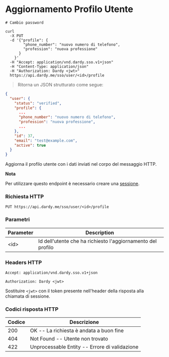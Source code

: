 # Aggiornamento Profilo Utente

```shell
# Cambio password

curl
  -X PUT
  -d '{"profile": {
        "phone_number": "nuovo numero di telefono",
        "profession": "nuova professione"
      }
    }'
  -H "Accept: application/vnd.dardy.sso.v1+json"
  -H "Content-Type: application/json"
  -H "Authorization: Dardy <jwt>"
  https://api.dardy.me/sso/user/<id>/profile
```

> Ritorna un JSON strutturato come segue:

```json
{
  "user": {
    "status": "verified",
    "profile": {
      ...
      "phone_number": "nuovo numero di telefono",
      "profession": "nuova professione",
      ...
    },
    "id": 37,
    "email": "test@example.com",
    "active": true
  }
}
```

Aggiorna il profilo utente con i dati inviati nel corpo del messaggio HTTP.

**Nota**

Per utilizzare questo endpoint è necessario creare una [sessione](#sessione).

### Richiesta HTTP

`PUT https://api.dardy.me/sso/user/<id>/profile`

### Parametri

Parameter | Description
--------- | -----------
&lt;id&gt; | Id dell'utente che ha richiesto l'aggiornamento del profilo

### Headers HTTP

`Accept: application/vnd.dardy.sso.v1+json`

`Authorization: Dardy <jwt>`

<aside class="warning">
  Sostituire <code>&lt;jwt&gt;</code> con il token presente nell'header della risposta alla chiamata di sessione.
</aside>

### Codici risposta HTTP

Codice | Descrizione
-------| -------
200 | OK -- La richiesta è andata a buon fine
404 | Not Found -- Utente non trovato
422 | Unprocessable Entity -- Errore di validazione
